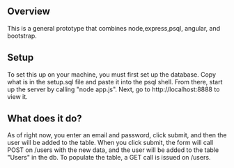 Overview
--------

This is a general prototype that combines node,express,psql, angular, and bootstrap. 


Setup
-----

To set this up on your machine, you must first set up the database. Copy what is in the setup.sql file and paste it into the psql shell. From there, start up the server by calling "node app.js". Next, go to http://localhost:8888 to view it.

What does it do?
----------------

As of right now, you enter an email and password, click submit, and then the user will be added to the table. When you click submit, the form will call POST on /users with the new data, and the user will be added to the table "Users" in the db. To populate the table, a GET call is issued on /users.